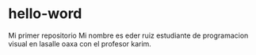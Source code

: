 # hello-word
Mi primer repositorio
Mi nombre es eder ruiz estudiante de programacion visual en lasalle oaxa con el profesor karim.
